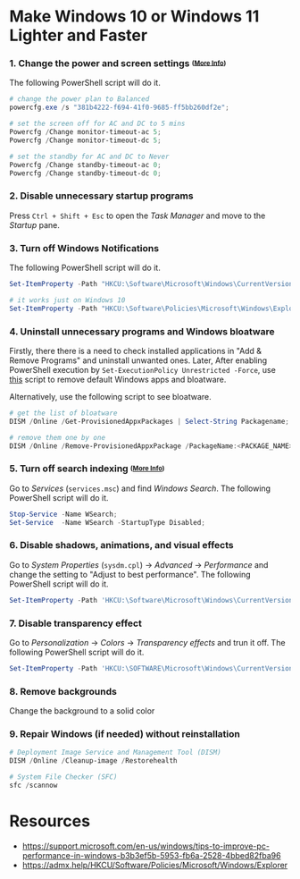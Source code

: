 # Make Windows 10 or Windows 11 Lighter and Faster
### 1. Change the power and screen settings <sup><sub>([More Info](https://ss64.com/nt/powercfg.html))</sub></sup>
The following PowerShell script will do it.
```powershell
# change the power plan to Balanced
powercfg.exe /s "381b4222-f694-41f0-9685-ff5bb260df2e";

# set the screen off for AC and DC to 5 mins
Powercfg /Change monitor-timeout-ac 5;
Powercfg /Change monitor-timeout-dc 5;

# set the standby for AC and DC to Never
Powercfg /Change standby-timeout-ac 0;
Powercfg /Change standby-timeout-dc 0;
```
### 2. Disable unnecessary startup programs
Press `Ctrl + Shift + Esc` to open the *Task Manager* and move to the *Startup* pane.

### 3. Turn off Windows Notifications
The following PowerShell script will do it.
```PowerShell
Set-ItemProperty -Path "HKCU:\Software\Microsoft\Windows\CurrentVersion\PushNotifications" -Name "ToastEnabled" -Type DWord -Value 0

# it works just on Windows 10
Set-ItemProperty -Path "HKCU:\Software\Policies\Microsoft\Windows\Explorer" -Name "DisableNotificationCenter" -Type DWord -Value 1
```

### 4. Uninstall unnecessary programs and Windows bloatware
Firstly, there there is a need to check installed applications in "Add & Remove Programs" and uninstall unwanted ones. Later, After enabling PowerShell execution by `Set-ExecutionPolicy Unrestricted -Force`, use [this](https://github.com/Sycnex/Windows10Debloater) script to remove default Windows apps and bloatware.

Alternatively, use the following script to see bloatware.
```PowerShell
# get the list of bloatware
DISM /Online /Get-ProvisionedAppxPackages | Select-String Packagename;

# remove them one by one
DISM /Online /Remove-ProvisionedAppxPackage /PackageName:<PACKAGE_NAME>
```

### 5. Turn off search indexing <sup><sub>([More Info](https://docs.microsoft.com/en-us/powershell/module/microsoft.powershell.management/set-service))</sub></sup>
Go to *Services* (`services.msc`) and find *Windows Search*. The following PowerShell script will do it.
```PowerShell
Stop-Service -Name WSearch;
Set-Service  -Name WSearch -StartupType Disabled;
```

### 6. Disable shadows, animations, and visual effects
Go to *System Properties* (`sysdm.cpl`) -> *Advanced* -> *Performance* and change the setting to "Adjust to best performance". The following PowerShell script will do it.
```PowerShell
Set-ItemProperty -Path 'HKCU:\Software\Microsoft\Windows\CurrentVersion\Explorer\VisualEffects' -Name 'VisualFXSetting' -Value 2
```

### 7. Disable transparency effect
Go to *Personalization* -> *Colors* -> *Transparency effects* and trun it off. The following PowerShell script will do it.
```PowerShell
Set-ItemProperty -Path 'HKCU:\SOFTWARE\Microsoft\Windows\CurrentVersion\Themes\Personalize' -Name EnableTransparency -Value 0
```
### 8. Remove backgrounds
Change the background to a solid color

### 9. Repair Windows (if needed) without reinstallation
```PowerShell
# Deployment Image Service and Management Tool (DISM)
DISM /Online /Cleanup-image /Restorehealth

# System File Checker (SFC)
sfc /scannow
```

# Resources
- https://support.microsoft.com/en-us/windows/tips-to-improve-pc-performance-in-windows-b3b3ef5b-5953-fb6a-2528-4bbed82fba96
- https://admx.help/HKCU/Software/Policies/Microsoft/Windows/Explorer

